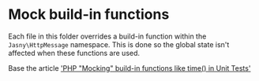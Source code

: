# Mock build-in functions

Each file in this folder overrides a build-in function within the `Jasny\HttpMessage` namespace. This is done so the
global state isn't affected when these functions are used.

Base the article ['PHP "Mocking" build-in functions like time() in Unit Tests'][1]

 [1]: https://www.schmengler-se.de/en/2011/03/php-mocking-built-in-functions-like-time-in-unit-tests/
